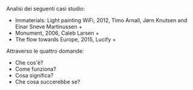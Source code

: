 Analisi dei seguenti casi studio:

- Immaterials: Light painting WiFi, 2012, Timo Arnall, Jørn Knutsen and Einar Sneve Martinussen +
- Monument, 2006, Caleb Larsen +
- The flow towards Europe, 2015, Lucify +



Attraverso le quattro domande:

- Che cos'è?
- Come funziona?
- Cosa significa?
- Che cosa succerebbe se?
